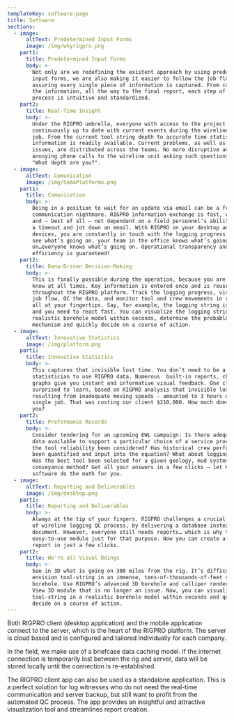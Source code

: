```yaml
---
templateKey: software-page
title: Software
sections:
  - image:
      altText: Predetermined Input Forms
      image: /img/whyrigpro.png
    part1:
      title: Predetermined Input Forms
      body: >-
        Not only are we redefining the existent approach by using predetermined
        input forms, we are also making it easier to follow the job flow and
        assuring every single piece of information is captured. From collecting
        the information, all the way to the final report, each step of the
        process is intuitive and standardized.
    part2:
      title: Real-Time Insight
      body: >-
        Under the RIGPRO umbrella, everyone with access to the project is
        continuously up to date with current events during the wireline logging
        job. From the current tool string depth to accurate time statistics, any
        information is readily available. Current problems, as well as potential
        issues, are distributed across the teams. No more disruptive and
        annoying phone calls to the wireline unit asking such questions as,
        "What depth are you?".
  - image:
      altText: Comunication
      image: /img/SemaPlatforme.png
    part1:
      title: Comunication
      body: >-
        Being in a position to wait for an update via email can be a frustrating
        communication nightmare. RIGPRO information exchange is fast, efficient
        and – best of all – not dependent on a field personnel’s ability to take
        a timeout and jot down an email. With RIGPRO on your desktop and mobile
        devices, you are constantly in touch with the logging progress. You can
        see what’s going on, your team in the office knows what’s going
        on…everyone knows what’s going on. Operational transparency and time
        efficiency is guaranteed!
    part2:
      title: Dana-Driven Decision-Making
      body: >-
        This is finally possible during the operation, because you are in the
        know at all times. Key information is entered once and is reused
        throughout the RIGPRO platform. Track the logging progress, visualize
        job flow, QC the data, and monitor tool and crew movements in real-time,
        all at your fingertips. Say, for example, the logging string is stuck
        and you need to react fast. You can visualize the logging string in a
        realistic borehole model within seconds, determine the probable sticking
        mechanism and quickly decide on a course of action.
  - image:
      altText: Innovative Statistics
      image: /img/platform.png
    part1:
      title: Innovative Statistics
      body: >-
        This captures that invisible lost time. You don’t need to be a
        statistician to use RIGPRO data. Numerous  built-in reports, charts, and
        graphs give you instant and informative visual feedback. One client was
        surprised to learn, based on RIGPRO analysis that invisible lost time -
        resulting from inadequate moving speeds - amounted to 3 hours on a
        single job. That was costing our client $210,000. How much does it cost
        you?
    part2:
      title: Preformance Records
      body: >-
        Consider tendering for an upcoming EWL campaign: Is there adequate hard
        data available to support a particular choice of a service provider? Has
        the tool reliability been considered? Has historical crew performance
        been quantified and input into the equation? What about logging speeds?
        Has the best tool been selected for a given geology, mud system and
        conveyance method? Get all your answers in a few clicks – let RIGPRO
        software do the math for you.
  - image:
      altText: Reporting and Deliverables
      image: /img/desktop.png
    part1:
      title: Reporting and Deliverables
      body: >-
        Always at the tip of your fingers. RIGPRO challenges a crucial paradigm
        of wireline logging QC process, by delivering a database instead of a
        document. However, everyone still needs reports… which is why there's an
        easy-to-use module just for that purpose. Now you can create a relevant
        report in just a few clicks.
    part2:
      title: We're all Visual Beings
      body: >-
        See in 3D what is going on 300 miles from the rig. It’s difficult to
        envision tool-string in an immense, tens-of-thousands-of-feet deep
        borehole. Use RIGPRO’s advanced 3D borehole and calliper rendering Depth
        View 3D module that is no longer an issue. Now, you can visualize the
        tool-string in a realistic borehole model within seconds and quickly
        decide on a course of action.
---
```

Both RIGPRO client (desktop application) and the mobile application connect to the server, which is the heart of  the RIGPRO platform. The server is cloud based and is configured and tailored individually for each company.

In the field, we make use of a briefcase data caching model. If the internet connection is temporarily lost between the  rig and server, data will be stored locally until the connection is re-established.

The RIGPRO client app can also be used as a standalone application. This is a perfect solution for log witnesses who do not need the real-time communication and server backup, but still want to profit from the automated QC process. The app provides an insightful and attractive visualization tool and streamlines report creation.
